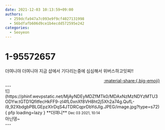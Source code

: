 ```yaml
---
date: 2021-12-03 10:13:59+09:00
authors:
  - 259dcfa947a7c093e9f9cf4027131998
  - 56bdfafb606d9ce1b4ecdd572595e242
categories:
  - Seoyeon
---
```


# 1-95572657

<div class="post-container" markdown="1">
<div class="content-container md-sidebar__scrollwrap" markdown="1">

더여니야 더여니야 지금 샵에서 기다리는중에 심심해서 위버스하고잇찌!!

</div>
</div>

<div style="text-align: right;" markdown="1">
<a href="https://weverse.io/fromis9/fanpost/1-95572657" style="text-align: right;">:material-share:{.big-emoji}</a>
</div>
---

<div class="comments-container md-sidebar__scrollwrap" markdown="1">
<div class="comment" markdown="1">
<div class='id-container' markdown="1">
![](https://phinf.wevpstatic.net/MjAyNDEyMDZfMTk0/MDAxNzMzNDYzMTU3ODYw.tGTD1QfitfecHkFF9-zI4fL0xnXf8VH8ht2j5Xh2a74g.QufL-i9_92XbdgbPBLGEpzXIrDqS4JTDRCqprDbYdJIg.JPEG/image.jpg?type=s72){ pfp loading=lazy }
**<span class="artist">더여니</span>** <small>Dec 03 2021, 10:14</small><br>
</div>
<div class='comment-body' markdown="1">
아닌뎅~
</div>
</div>
</div>
---
